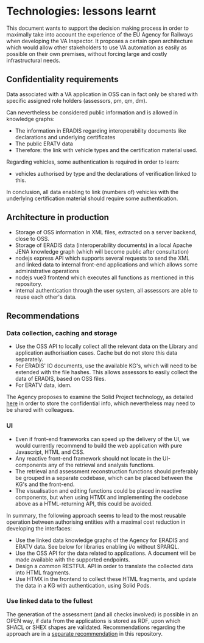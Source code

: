# Technologies: lessons learnt

This document wants to support the decision making process in order to maximally take into account the experience of the EU Agency for Railways when developing the VA Inspector. It proposes a certain open architecture which would allow other stakeholders to use VA automation as easily as possible on their own premises, without forcing large and costly infrastructural needs.

## Confidentiality requirements

Data associated with a VA application in OSS can in fact only be shared with specific assigned role holders (assessors, pm, qm, dm).

Can nevertheless be considered public information and is allowed in knowledge graphs:

- The information in ERADIS regarding interoperability documents like declarations and underlying certificates
- The public ERATV data
- Therefore: the link with vehicle types and the certification material used.

Regarding vehicles, some authentication is required in order to learn:

- vehicles authorised by type and the declarations of verification linked to this.

In conclusion, all data enabling to link (numbers of) vehicles with the underlying certification material should require some authentication.

## Architecture in production

- Storage of OSS information in XML files, extracted on a server backend, close to OSS.
- Storage of ERADIS data (interoperability documents) in a local Apache JENA knowledge graph (which will become public after consultation)
- nodejs express API which supports several requests to send the XML and linked data to internal front-end applications and which allows some administrative operations
- nodejs vue3 frontend which executes all functions as mentioned in this repository.
- internal authentication through the user system, all assessors are able to reuse each other's data.

## Recommendations

### Data collection, caching and storage

- Use the OSS API to locally collect all the relevant data on the Library and application authorisation cases. Cache but do not store this data separately.
- For ERADIS' IO documents, use the available KG's, which will need to be extended with the file hashes. This allows assessors to easily collect the data of ERADIS, based on OSS files.
- For ERATV data, idem.

The Agency proposes to examine the Solid Project technology, as detailed [here](STORAGE.md) in order to store the confidential info, which nevertheless may need to be shared with colleagues.

### UI

- Even if front-end frameworks can speed up the delivery of the UI, we would currently recommend to build the web application with pure Javascript, HTML and CSS.
- Any reactive front-end framework should not locate in the UI-components any of the retrieval and analysis functions.
- The retrieval and assessment reconstruction functions should preferably be grouped in a separate codebase, which can be placed between the KG's and the front-end.
- The visualisation and editing functions could be placed in reactive components, but when using HTMX and implementing the codebase above as a HTML-returning API, this could be avoided.

In summary, the following approach seems to lead to the most reusable operation between authorising entities with a maximal cost reduction in developing the interfaces:

- Use the linked data knowledge graphs of the Agency for ERADIS and ERATV data. See below for libraries enabling i/o without SPARQL.
- Use the OSS API for the data related to applications. A document will be made available with the supported endpoints.
- Design a _common_ RESTFUL API in order to translate the collected data into HTML fragments.
- Use HTMX in the frontend to collect these HTML fragments, and update the data in a KG with authentication, using Solid Pods.

### Use linked data to the fullest

The generation of the assessment (and all checks involved) is possible in an OPEN way, if data from the applications is stored as RDF, upon which SHACL or SHEX shapes are validated. Recommendations regarding the approach are in a [separate recommendation](STORAGE.md) in this repository.
